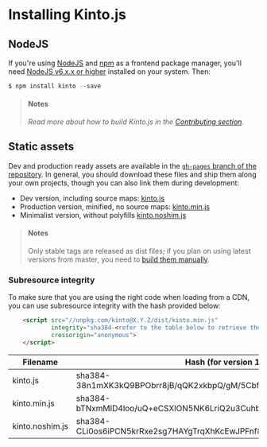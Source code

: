 # Installing Kinto.js

## NodeJS

If you're using [NodeJS](https://nodejs.org) and [npm](https://www.npmjs.com/) as a frontend package manager, you'll need [NodeJS v6.x.x or higher](https://nodejs.org/download/) installed on your system. Then:

```js
$ npm install kinto --save
```

> #### Notes
>
> *Read more about how to build Kinto.js in the [Contributing section](contributing.md).*

## Static assets

Dev and production ready assets are available in the [`gh-pages` branch of the repository](https://github.com/Kinto/kinto.js/tree/gh-pages). In general, you should download these files and ship them along your own projects, though you can also link them during development:

- Dev version, including source maps: [kinto.js](http://unpkg.com/kinto/dist/kinto.js)
- Production version, minified, no source maps: [kinto.min.js](http://unpkg.com/kinto/dist/kinto.min.js)
- Minimalist version, without polyfills [kinto.noshim.js](http://unpkg.com/kinto/dist/kinto.noshim.js)

> #### Notes
>
> Only stable tags are released as dist files; if you plan on using latest versions from master, you need to [build them manually](contributing.md#generating-dist-files).


### Subresource integrity

To make sure that you are using the right code when loading from a CDN, you can use subresource
integrity with the hash provided below:

```html
    <script src="//unpkg.com/kinto@X.Y.Z/dist/kinto.min.js"
            integrity="sha384-<refer to the table below to retrieve the proper hash>"
            crossorigin="anonymous">
    </script>
```
| Filename                | Hash (for version 11.2.2)                                               |
|-------------------------|-------------------------------------------------------------------------|
| kinto.js                | sha384-38n1mXK3kQ9BPObrr8jB/qQK2xkbpQ/gM/5CbfPniIdGnHwVNTmrpE8jpN/v2+v0 |
| kinto.min.js            | sha384-bTNxmMID4loo/uQ+eCSXlON5NK6LriQ2u3CuhbOxS9yvpLISEGSLbWtnVmSY2gM6 |
| kinto.noshim.js         | sha384-CLi0os6iPCN5krRxe2sg7HAYgTrqXhKcEwJPFnf8jXrC1P4aN29gw8KYTZd55Qhu |
